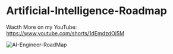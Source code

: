 # Artificial-Intelligence-Roadmap

Wacth More on my YouTube:
https://www.youtube.com/shorts/1dEmdzdOj5M

![AI-Engineer-RoadMap](https://github.com/user-attachments/assets/7bc2e2ba-b267-4d4e-ade9-2148f3525254)


